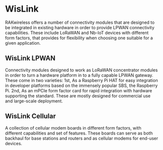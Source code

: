 # WisLink

<rk-head img="/assets/rakwireless/product-categories/WisLink.svg" center>

RAKwireless offers a number of connectivity modules that are designed to be integrated in existing hardware in order to provide LPWAN connectivity capabilities. These include LoRaWAN and Nb-IoT devices with different form factors, that provides for flexibility when choosing one suitable for a given application.


</rk-head>

## WisLink LPWAN

<rk-head img="/assets/rakwireless/product-categories/WisLink-LPWAN.svg">

Connectivity modules designed to work as LoRaWAN concentrator modules in order to turn a hardware platform in to a fully capable LPWAN gateway. These come in two varieties: 1st, As a Raspberry Pi HAT for easy integration in developer platforms based on the immensely popular SBS, the Raspberry Pi. 2nd, As an mPCIe form factor card for rapid integration with hardware supporting the standard. These are mostly designed for commercial use and large-scale deployment.


</rk-head>
<rk-products :tags="['wislink', 'lpwan']" />


## WisLink Cellular

<rk-head img="/assets/rakwireless/product-categories/WisLink-Cellular.svg">

A collection of cellular modem boards in different form factors, with different capabilities and set of features. These boards can serve as both backhaul for base stations and routers and as cellular modems for end-user devices.


</rk-head>
<rk-products :tags="['wislink', 'cellular']" />

